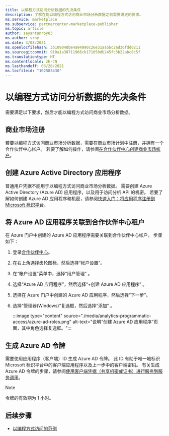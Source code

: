 ```yaml
---
title: 以编程方式访问分析数据的先决条件
description: 了解在能以编程方式访问商业市场分析数据之前需要满足的要求。
ms.service: marketplace
ms.subservice: partnercenter-marketplace-publisher
ms.topic: article
author: sayantanroy83
ms.author: sroy
ms.date: 3/08/2021
ms.openlocfilehash: 3b109048be4a94990c26e31aa5bc2ad36fdd0211
ms.sourcegitcommit: 910a1a38711966cb171050db245fc3b22abc8c5f
ms.translationtype: HT
ms.contentlocale: zh-CN
ms.lasthandoff: 03/20/2021
ms.locfileid: "102583430"
---
```

# <a name="prerequisites-to-programmatically-access-analytics-data"></a>以编程方式访问分析数据的先决条件

需要满足以下要求，然后才能以编程方式访问商业市场分析数据。

## <a name="commercial-marketplace-enrollment"></a>商业市场注册

若要以编程方式访问商业市场分析数据，需要在商业市场计划中注册，并拥有一个合作伙伴中心帐户。 若要了解如何操作，请参阅[在合作伙伴中心创建商业市场帐户](./partner-center-portal/create-account.md)。

## <a name="create-azure-active-directory-application"></a>创建 Azure Active Directory 应用程序

普通用户凭据不能用于以编程方式访问商业市场分析数据。 需要创建 Azure Active Directory (Azure AD) 应用程序，以及用于访问分析 API 的机密。 若要了解如何创建 Azure AD 应用程序和机密，请参阅[快速入门：将应用程序注册到 Microsoft 标识平台](https://docs.microsoft.com/azure/active-directory/develop/quickstart-register-app)。

## <a name="associate-the-azure-ad-application-to-the-partner-center-tenant"></a>将 Azure AD 应用程序关联到合作伙伴中心租户

在 Azure 门户中创建的 Azure AD 应用程序需要关联到合作伙伴中心帐户。 步骤如下：

1. 登录[合作伙伴中心](https://partner.microsoft.com/dashboard)。
1. 在右上角选择齿轮图标，然后选择“帐户设置”。
1. 在“帐户设置”菜单中，选择“用户管理” 。
1. 选择“Azure AD 应用程序”，然后选择“+创建 Azure AD 应用程序” 。
1. 选择在 Azure 门户中创建的 Azure AD 应用程序，然后选择“下一步”。
1. 选择“管理器(Windows)”复选框，然后选择“添加” 。

    :::image type="content" source="./media/analytics-programmatic-access/azure-ad-roles.png" alt-text="说明“创建 Azure AD 应用程序”页面，其中角色选择复选框。":::

## <a name="generate-an-azure-ad-token"></a>生成 Azure AD 令牌

需要使用应用程序（客户端）ID 生成 Azure AD 令牌。 此 ID 有助于唯一地标识 Microsoft 标识平台中的客户端应用程序以及上一步中的客户端密码。 有关生成 Azure AD 令牌的步骤，请参阅[使用客户端凭据（共享机密或证书）进行服务到服务调用](https://docs.microsoft.com/azure/active-directory/azuread-dev/v1-oauth2-client-creds-grant-flow)。

> [!NOTE]
> 令牌的有效期为 1 小时。

## <a name="next-steps"></a>后续步骤

- [以编程方式访问的范例](analytics-programmatic-access.md)
